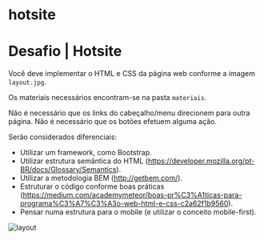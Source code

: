 # hotsite
# Desafio | Hotsite

Você deve implementar o HTML e CSS da página web conforme a imagem `layout.jpg`.

Os materiais necessários encontram-se na pasta `materiais`.

Não é necessário que os links do cabeçalho/menu direcionem para outra página. Não é necessário que os botões efetuem alguma ação.

Serão considerados diferenciais:

- Utilizar um framework, como Bootstrap.
- Utilizar estrutura semântica do HTML (https://developer.mozilla.org/pt-BR/docs/Glossary/Semantics).
- Utilizar a metodologia BEM (http://getbem.com/).
- Estruturar o código conforme boas práticas (https://medium.com/academymeteor/boas-pr%C3%A1ticas-para-programa%C3%A7%C3%A3o-web-html-e-css-c2a62f1b9560).
- Pensar numa estrutura para o mobile (e utilizar o conceito mobile-first).


![layout](https://user-images.githubusercontent.com/102614238/168487016-0d869a3f-7be2-407e-8b9d-f2192604657d.jpg)
